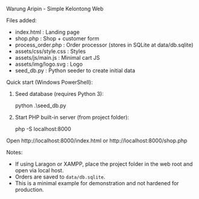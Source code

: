 Warung Aripin - Simple Kelontong Web

Files added:

- index.html : Landing page
- shop.php : Shop + customer form
- process_order.php : Order processor (stores in SQLite at data/db.sqlite)
- assets/css/style.css : Styles
- assets/js/main.js : Minimal cart JS
- assets/img/logo.svg : Logo
- seed_db.py : Python seeder to create initial data

Quick start (Windows PowerShell):

1. Seed database (requires Python 3):

   python .\seed_db.py

2. Start PHP built-in server (from project folder):

   php -S localhost:8000

Open http://localhost:8000/index.html or http://localhost:8000/shop.php

Notes:

- If using Laragon or XAMPP, place the project folder in the web root and open via local host.
- Orders are saved to `data/db.sqlite`.
- This is a minimal example for demonstration and not hardened for production.

